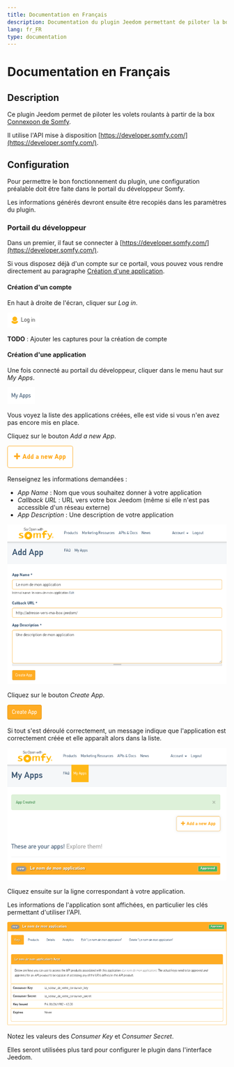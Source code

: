 ```yaml
---
title: Documentation en Français
description: Documentation du plugin Jeedom permettant de piloter la box Connexoon
lang: fr_FR
type: documentation
---
```


# Documentation en Français

## Description

Ce plugin Jeedom permet de piloter les volets roulants à partir de la box [Connexoon de Somfy](https://www.somfy.fr/produits/1811429/connexoon).

Il utilise l'API mise à disposition [https://developer.somfy.com/](https://developer.somfy.com/).

## Configuration

Pour permettre le bon fonctionnement du plugin, une configuration préalable doit être faite dans le portail du développeur Somfy.

Les informations générés devront ensuite être recopiés dans les paramètres du plugin.

### Portail du développeur

Dans un premier, il faut se connecter à [https://developer.somfy.com/](https://developer.somfy.com/).

Si vous disposez déjà d'un compte sur ce portail, vous pouvez vous rendre directement au paragraphe [Création d'une application](#création-dune-application).

#### Création d'un compte

En haut à droite de l'écran, cliquer sur _Log in_.

![Lien Log in](login-link.png)

__TODO__ : Ajouter les captures pour la création de compte

#### Création d'une application

Une fois connecté au portail du développeur, cliquer dans le menu haut sur _My Apps_.

![Lien My Apps](my-apps-link.png)

Vous voyez la liste des applications créées, elle est vide si vous n'en avez pas encore mis en place.

Cliquez sur le bouton _Add a new App_.

![Lien Add a new App](add-a-new-app-link.png)

Renseignez les informations demandées :
- _App Name_ : Nom que vous souhaitez donner à votre application
- _Callback URL_ : URL vers votre box Jeedom (même si elle n'est pas accessible d'un réseau externe)
- _App Description_ : Une description de votre application

![Formulaire Add a new App](add-a-new-app-form.png)

Cliquez sur le bouton _Create App_.

![Lien Create App](create-app-link.png)

Si tout s'est déroulé correctement, un message indique que l'application est correctement créée et elle apparaît alors dans la liste.

![Application créée avec succès](app-creation-successful.png)

Cliquez ensuite sur la ligne correspondant à votre application.

Les informations de l'application sont affichées, en particulier les clés permettant d'utiliser l'API.

![Détails de l'application](app-details.png)

Notez les valeurs des _Consumer Key_ et _Consumer Secret_.

Elles seront utilisées plus tard pour configurer le plugin dans l'interface Jeedom.

